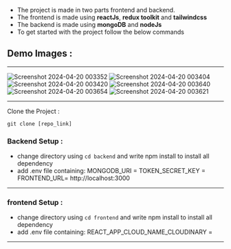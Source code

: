 * The project is made in two parts frontend and backend.<br />
* The frontend is made using **reactJs**, **redux toolkit** and **tailwindcss**<br />
* The backend is made using **mongoDB** and **nodeJs**<br />
* To get started with the project follow the below commands<br />

## Demo Images :
---------------------------------------------------------------------------------------------------------------------------------
![Screenshot 2024-04-20 003352](https://github.com/Vikash231/shopKart/assets/97658160/c4e28542-16df-4d5e-91b8-580d27d4a7a2)
![Screenshot 2024-04-20 003404](https://github.com/Vikash231/shopKart/assets/97658160/3d8f90a5-692e-40fc-90fc-67580bfdfff9)
![Screenshot 2024-04-20 003420](https://github.com/Vikash231/shopKart/assets/97658160/8fd48f4b-0af6-4667-8ff4-4c96634d83d6)
![Screenshot 2024-04-20 003640](https://github.com/Vikash231/shopKart/assets/97658160/5ee58f5b-4f2b-4bc4-a005-c1859cbaef6d)
![Screenshot 2024-04-20 003654](https://github.com/Vikash231/shopKart/assets/97658160/7a49fbb7-76ee-48b1-87a1-24c126db31bb)
![Screenshot 2024-04-20 003621](https://github.com/Vikash231/shopKart/assets/97658160/50b4b326-1c8d-459b-8e86-f967ba646cfe)

--------------------------------------------------------------------------------------------------------------------------------------

Clone the Project :
```
git clone [repo_link]
```
### Backend Setup :
* change directory using <code>cd backend</code> and write npm install to install all dependency
* add .env file containing:
MONGODB_URI = 
TOKEN_SECRET_KEY = 
FRONTEND_URL= http://localhost:3000
--------------------------------------------------------------------------------------------------------------------------------------
### frontend Setup :
* change directory using <code>cd frontend</code> and write npm install to install all dependency
* add .env file containing:
 REACT_APP_CLOUD_NAME_CLOUDINARY = 
--------------------------------------------------------------------------------------------------------------------------------------



